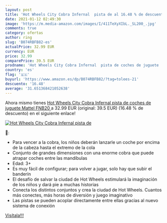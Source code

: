 ```yaml
---
layout: post
title: 'Hot Wheels City Cobra Infernal  pista de al 16.48 % de descuento'
date: 2021-01-12 02:49:30
image: 'https://m.media-amazon.com/images/I/411TeXyXIbL._SL200_.jpg'
comments: true
category: ofertas
author: ring
slug: 'B074RBFB82-es'
actualPrice: 32.99 EUR
currency: EUR
price: 32.99
comparePrice: 39.5 EUR
prodname: 'Hot Wheels City Cobra Infernal  pista de coches de juguete  Mattel FNB20 '
country: 'es'
flag: '🇪🇸'
buyurl: 'https://www.amazon.es/dp/B074RBFB82/?tag=tolees-21'
descuento: '16.48'
average: '31.651368421052638'
---
```


Ahora mismo tienes [Hot Wheels City Cobra Infernal  pista de coches de juguete  Mattel FNB20 ](https://www.amazon.es/dp/B074RBFB82/?tag=tolees-21) a 32.99 EUR (original: 39.5 EUR) (16.48 %  de descuento) en el siguiente enlace!

[![Hot Wheels City Cobra Infernal  pista de](https://m.media-amazon.com/images/I/411TeXyXIbL._SL200_.jpg)](https://www.amazon.es/dp/B074RBFB82/?tag=tolees-21)

🔎:

- Para vencer a la cobra, los niños deberán lanzarle un coche por encima de la cabeza hasta el extremo de la cola
- Conjunto de grandes dimensiones con una enorme cobra que puede atrapar coches entre las mandíbulas
- Edad: 3+
- Es muy fácil de configurar; para volver a jugar, solo hay que subir el banderín
- El desafío de salvar la ciudad de Hot Wheels estimulará la imaginación de los niños y dará pie a muchas historias
- Conecta los distintos conjuntos y crea la ciudad de Hot Wheels. Cuantos más conectes, más horas de diversión y juego imaginativo
- Las pistas se pueden acoplar directamente entre ellas gracias al nuevo sistema de conexión

[Visítala!!!](https://www.amazon.es/dp/B074RBFB82/?tag=tolees-21)
